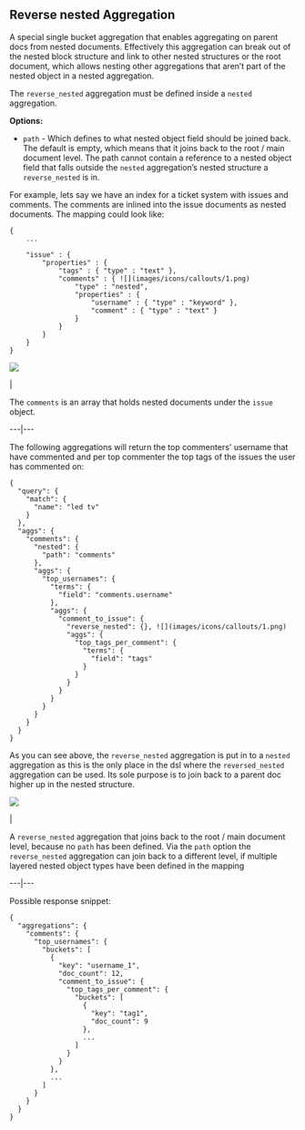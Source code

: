 ## Reverse nested Aggregation

A special single bucket aggregation that enables aggregating on parent docs from nested documents. Effectively this aggregation can break out of the nested block structure and link to other nested structures or the root document, which allows nesting other aggregations that aren’t part of the nested object in a nested aggregation.

The `reverse_nested` aggregation must be defined inside a `nested` aggregation.

 **Options:**

  * `path` \- Which defines to what nested object field should be joined back. The default is empty, which means that it joins back to the root / main document level. The path cannot contain a reference to a nested object field that falls outside the `nested` aggregation’s nested structure a `reverse_nested` is in. 



For example, lets say we have an index for a ticket system with issues and comments. The comments are inlined into the issue documents as nested documents. The mapping could look like:
    
    
    {
        ...
    
        "issue" : {
            "properties" : {
                "tags" : { "type" : "text" },
                "comments" : { ![](images/icons/callouts/1.png)
                    "type" : "nested",
                    "properties" : {
                        "username" : { "type" : "keyword" },
                        "comment" : { "type" : "text" }
                    }
                }
            }
        }
    }

![](images/icons/callouts/1.png)

| 

The `comments` is an array that holds nested documents under the `issue` object.   
  
---|---  
  
The following aggregations will return the top commenters' username that have commented and per top commenter the top tags of the issues the user has commented on:
    
    
    {
      "query": {
        "match": {
          "name": "led tv"
        }
      },
      "aggs": {
        "comments": {
          "nested": {
            "path": "comments"
          },
          "aggs": {
            "top_usernames": {
              "terms": {
                "field": "comments.username"
              },
              "aggs": {
                "comment_to_issue": {
                  "reverse_nested": {}, ![](images/icons/callouts/1.png)
                  "aggs": {
                    "top_tags_per_comment": {
                      "terms": {
                        "field": "tags"
                      }
                    }
                  }
                }
              }
            }
          }
        }
      }
    }

As you can see above, the `reverse_nested` aggregation is put in to a `nested` aggregation as this is the only place in the dsl where the `reversed_nested` aggregation can be used. Its sole purpose is to join back to a parent doc higher up in the nested structure.

![](images/icons/callouts/1.png)

| 

A `reverse_nested` aggregation that joins back to the root / main document level, because no `path` has been defined. Via the `path` option the `reverse_nested` aggregation can join back to a different level, if multiple layered nested object types have been defined in the mapping   
  
---|---  
  
Possible response snippet:
    
    
    {
      "aggregations": {
        "comments": {
          "top_usernames": {
            "buckets": [
              {
                "key": "username_1",
                "doc_count": 12,
                "comment_to_issue": {
                  "top_tags_per_comment": {
                    "buckets": [
                      {
                        "key": "tag1",
                        "doc_count": 9
                      },
                      ...
                    ]
                  }
                }
              },
              ...
            ]
          }
        }
      }
    }
